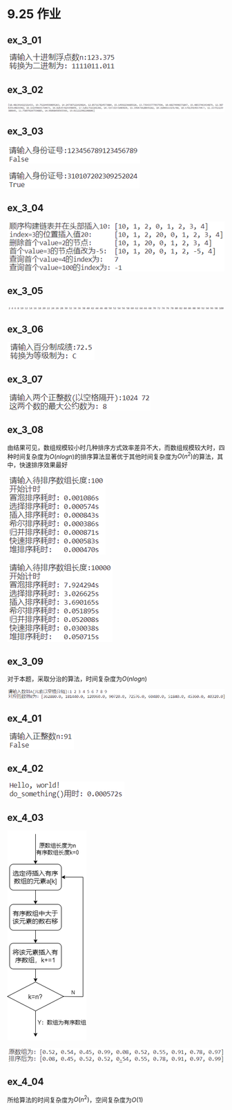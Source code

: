 # 9.25 作业

## ex_3_01

![ex02](./imgs/ex_3_01.png)

## ex_3_02

![ex02](./imgs/ex_3_02.png)

## ex_3_03

![ex03](./imgs/ex_3_03_1.png)

![ex03](./imgs/ex_3_03_2.png)

## ex_3_04

![ex04](./imgs/ex_3_04.png)

## ex_3_05

![ex05](./imgs/ex_3_05.png)

## ex_3_06

![ex06](./imgs/ex_3_06.png)

## ex_3_07

![ex07](./imgs/ex_3_07.png)

## ex_3_08

由结果可见，数组规模较小时几种排序方式效率差异不大，而数组规模较大时，四种时间复杂度为$O(nlogn)$的排序算法显著优于其他时间复杂度为$O(n^{2})$的算法，其中，快速排序效果最好

![ex08](./imgs/ex_3_08_1.png)

![ex08](./imgs/ex_3_08_2.png)

## ex_3_09

对于本题，采取分治的算法，时间复杂度为$O(nlogn)$

![ex09](./imgs/ex_3_09.png)

## ex_4_01

![ex01](./imgs/ex_4_01.png)

## ex_4_02

![ex02](./imgs/ex_4_02.png)

## ex_4_03

![ex03](./imgs/ex_4_03_1.png)

![ex03](./imgs/ex_4_03_2.png)

## ex_4_04

所给算法的时间复杂度为$O(n^{2})$，空间复杂度为$O(1)$